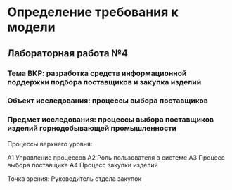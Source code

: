 # Определение требования к модели
## Лабораторная работа №4

### Тема ВКР: разработка средств информационной поддержки подбора поставщиков и закупка изделий  

### Объект исследования: процессы выбора поставщиков

### Предмет исследования: процессы выбора поставщиков изделий горнодобывающей промышленности

Процессы верхнего уровня: 

А1 Управление процессов 
А2 Роль пользователя в системе
А3 Процесс выбора поставщика 
А4 Процесс закупки изделий 

Точка зрения: Руководитель отдела закупок 
